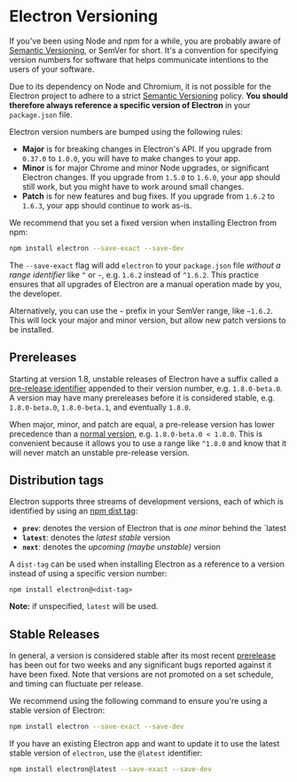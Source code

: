 # Electron Versioning

If you've been using Node and npm for a while, you are probably aware of [Semantic Versioning], or SemVer for short. It's a convention for specifying version numbers for software that helps communicate intentions to the users of your software.

Due to its dependency on Node and Chromium, it is not possible for the Electron
project to adhere to a strict [Semantic Versioning] policy. **You should 
therefore always reference a specific version of Electron** in your
`package.json` file.

Electron version numbers are bumped using the following rules:

* **Major** is for breaking changes in Electron's API. If you upgrade from `0.37.0`
  to `1.0.0`, you will have to make changes to your app.
* **Minor** is for major Chrome and minor Node upgrades, or significant Electron
  changes. If you upgrade from `1.5.0` to `1.6.0`, your app should
  still work, but you might have to work around small changes.
* **Patch** is for new features and bug fixes. If you upgrade from `1.6.2` to
  `1.6.3`, your app should continue to work as-is.

We recommend that you set a fixed version when installing Electron from npm:

```sh
npm install electron --save-exact --save-dev
```

The `--save-exact` flag will add `electron` to your `package.json` file _without
a range identifier_ like `^` or `~`, e.g. `1.6.2` instead of `^1.6.2`. This 
practice ensures that all upgrades of Electron are a manual operation made by 
you, the developer.

Alternatively, you can use the `~` prefix in your SemVer range, like `~1.6.2`.
This will lock your major and minor version, but allow new patch versions to
be installed.

## Prereleases

Starting at version 1.8, unstable releases of Electron have a suffix called a
[pre-release identifier] appended to their version number, 
e.g. `1.8.0-beta.0`. A version may have many prereleases before it is 
considered stable, e.g. `1.8.0-beta.0`, `1.8.0-beta.1`, and eventually `1.8.0`.

When major, minor, and patch are equal, a pre-release version has lower 
precedence than a [normal version], e.g. `1.8.0-beta.0 < 1.8.0`. This is 
convenient because it allows you to use a range like `^1.8.0` and know 
that it will never match an unstable pre-release version.

## Distribution tags

Electron supports three streams of development versions, each of which is identified by using an [npm dist tag]:

- **`prev`**: denotes the version of Electron that is _one minor_ behind the `latest
- **`latest`**: denotes the _latest stable_ version
- **`next`**: denotes the _upcoming (maybe unstable)_ version

A `dist-tag` can be used when installing Electron as a reference to a version instead of using a specific version number:

```
npm install electron@<dist-tag>
```
**Note:** if unspecified, `latest` will be used. 


## Stable Releases

In general, a version is considered stable after its most recent 
[prerelease](#prereleases) has been out for two weeks and any significant bugs 
reported against it have been fixed. Note that versions are not promoted on a 
set schedule, and timing can fluctuate per release.

We recommend using the following command to ensure you're using a stable 
version of Electron:

```sh
npm install electron --save-exact --save-dev
```

If you have an existing Electron app and want to update it to use the latest 
stable version of `electron`, use the `@latest` identifier:

```sh
npm install electron@latest --save-exact --save-dev
```

[Semantic Versioning]: http://semver.org
[pre-release identifier]: http://semver.org/#spec-item-9
[npm dist tag]: https://docs.npmjs.com/cli/dist-tag
[normal version]: http://semver.org/#spec-item-2